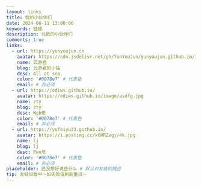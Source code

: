 ```yaml
---
layout: links
title: 我的小伙伴们
date: 2024-06-11 13:06:06
keywords: 链接
description: 北歌的小伙伴们
comments: true
links:
  - url: https://yunyoujun.cn
    avatar: https://cdn.jsdelivr.net/gh/YunYouJun/yunyoujun.github.io/images/avatar.jpg
    name: 云游君
    blog: 云游君的小站
    desc: All at sea.
    color: '#0078e7' # 代表色
    email: # 非必须
  - url: https://odiws.github.io/
    avatar: https://odiws.github.io/image/asdfg.jpg
    name: zty
    blog: zty
    desc: Web佬
    color: '#0078e7' # 代表色
    email: # 非必须
  - url: https://yufeiyu33.github.io/
    avatar: https://i.postimg.cc/kGHRZvgj/4k.jpg
    name: lj
    blog: lj
    desc: Pwn爷
    color: '#0078e7' # 代表色
    email: # 非必须
placeholder: 还没想好说些什么 # 默认对友链的描述
tip: 友链加载中～如失败请刷新重试～
---
```


<YunLinks :links="frontmatter.links" :random="frontmatter.random" />


